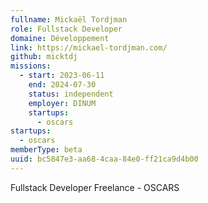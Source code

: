 ```yaml
---
fullname: Mickaël Tordjman
role: Fullstack Developer
domaine: Développement
link: https://mickael-tordjman.com/
github: micktdj
missions:
  - start: 2023-06-11
    end: 2024-07-30
    status: independent
    employer: DINUM
    startups:
      - oscars
startups:
  - oscars
memberType: beta
uuid: bc5847e3-aa68-4caa-84e0-ff21ca9d4b00
---
```

Fullstack Developer Freelance - OSCARS